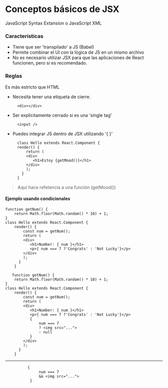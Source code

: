 # Conceptos básicos de JSX

JavaScript Syntax Extansion
o
JavaScript XML

### Características

- Tiene que ser 'transpilado' a JS (Babel)
- Permite combinar el UI con la lógica de JS en un mismo archivo
- No es necesario utilizar JSX para que las aplicaciones de React funcionen, pero si es recomendado.

### Reglas

Es más estricto que HTML

- Necesita tener una etiqueta de cierre. 

        <div></div>

- Ser explicitamente cerrado si es una 'single tag'

        <input />

- Puedes integrar JS dentro de JSX utilizando '{ }'

        class Hello extends React.Component {
        render() {
            return (
            <div>
               <h1>Estoy {getMood()}</h1>
            </div>
            );
          }
        }

 > Aqui hace refetencia a una función (getMood())

 #### Ejemplo usando condicionales

    function getNum() {
        return Math.floor(Math.random() * 10) + 1;
    }
    class Hello extends React.Component {
        render() {
            const num = getNum();
            return (
            <div>
               <h1>Number: { num }</h1>
               <p>{ num === 7 ?'Congrats' : 'Not Lucky'}</p>
            </div>
            );
          }
        }

       function getNum() {
        return Math.floor(Math.random() * 10) + 1;
    }
    class Hello extends React.Component {
        render() {
            const num = getNum();
            return (
            <div>
               <h1>Number: { num }</h1>
               <p>{ num === 7 ?'Congrats' : 'Not Lucky'}</p>
               {
                   num === 7 
                   ? <img src="...">
                   : null
               }
            </div>
            );
          }
        }
-------------------------

              {
                   num === 7 
                   && <img src="...">
               }

